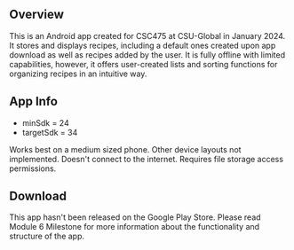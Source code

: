 ## Overview

This is an Android app created for CSC475 at CSU-Global in January 2024. It stores and displays recipes, including a default ones created upon app download as well as recipes added by the user. It is fully offline with limited capabilities, however, it offers user-created lists and sorting functions for organizing recipes in an intuitive way.

## App Info

- minSdk = 24
- targetSdk = 34

Works best on a medium sized phone. Other device layouts not implemented. Doesn't connect to the internet. Requires file storage access permissions.

## Download

This app hasn't been released on the Google Play Store. Please read Module 6 Milestone for more information about the functionality and structure of the app.
